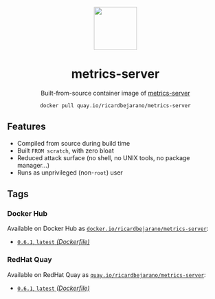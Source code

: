 <div align="center">
	<p><img src="https://emojipedia-us.s3.dualstack.us-west-1.amazonaws.com/thumbs/160/apple/325/stethoscope_1fa7a.png" width="100px"></p>
	<h1>metrics-server</h1>
	<p>Built-from-source container image of <a href="https://github.com/kubernetes-sigs/metrics-server">metrics-server</a></p>
	<code>docker pull quay.io/ricardbejarano/metrics-server</code>
</div>


## Features

* Compiled from source during build time
* Built `FROM scratch`, with zero bloat
* Reduced attack surface (no shell, no UNIX tools, no package manager...)
* Runs as unprivileged (non-`root`) user


## Tags

### Docker Hub

Available on Docker Hub as [`docker.io/ricardbejarano/metrics-server`](https://hub.docker.com/r/ricardbejarano/metrics-server):

- [`0.6.1`, `latest` *(Dockerfile)*](Dockerfile)

### RedHat Quay

Available on RedHat Quay as [`quay.io/ricardbejarano/metrics-server`](https://quay.io/repository/ricardbejarano/metrics-server):

- [`0.6.1`, `latest` *(Dockerfile)*](Dockerfile)
